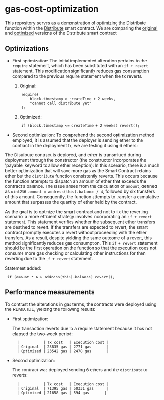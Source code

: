 # gas-cost-optimization

This repository serves as a demonstration of optimizing the Distribute function within the [Distribute](https://github.com/JMariadlcs/gas-cost-optimization/blob/main/original/Distribute.sol) smart contract. We are comparing the [original](https://github.com/JMariadlcs/gas-cost-optimization/blob/main/original/Distribute.sol) and [optimized](https://github.com/JMariadlcs/gas-cost-optimization/blob/main/optimized/Distribute.sol) versions of the Distribute smart contract.

## Optimizations

- First optimization: The initial implemented alteration pertains to the `require` statement, which has been substituted with an `if + revert` statement. This modification significantly reduces gas consumption compared to the previous require statement when the tx reverts.

    1. Original:
    ```solidity
        require(
            block.timestamp > createTime + 2 weeks,
            "cannot call distribute yet"
        );
    ```

    2. Optimized:
    ```solidity
        if (block.timestamp <= createTime + 2 weeks) revert();
    ```

- Second optimization: To comprehend the second optimization method employed, it is assumed that the deployer is sending ether to the contract in the deployment tx, we are testing it using 6 ethers:

The Distribute contract is deployed, and ether is transmitted during deployment through the constructor (the constructor incorporates the 'payable' keyword to allow ether reception):
In this scenario, there is a much better optimization that will save more gas as the Smart Contract retains ether but the `distribute` function consistently reverts. This occurs because the function attempts to dispatch an amount of ether that exceeds the contract's balance. The issue arises from the calculation of `amount`, defined as `uint256 amount = address(this).balance / 4`, followed by six transfers of this amount. Consequently, the function attempts to transfer a cumulative amount that surpasses the quantity of ether held by the contract.

As the goal is to optmize the smart contract and not to fix the reverting scenario, a more efficient strategy involves incorporating an `if + revert` statement. This statement verifies whether the subsequent ether transfers are destined to revert. If the transfers are expected to revert, the smart contract promptly executes a revert without proceeding with the ether transfers. As a result, despite yielding the same outcome of a revert, this method significantly reduces gas consumption. This `if + revert` statement should be the first operation on the function so that the execution does not consume more gas checking or calculating other instructions for then reverting due to the `if + revert` statement.

Statement added:

```solidity
 if (amount * 6 > address(this).balance) revert();
```



## Performance measurements

To contrast the alterations in gas terms, the contracts were deployed using the REMIX IDE, yielding the following results:

- First optimization: 

    The transaction reverts due to a require statement because it has not elapsed the two-week period:

        |           | Tx cost   | Execution cost |
        | Original  | 23835 gas | 2771 gas       |
        | Optimized | 23542 gas | 2478 gas       |

- Second optimization:

    The contract was deployed sending 6 ethers and the `distribute` tx reverts:

        |           | Tx cost   | Execution cost |
        | Original  | 71395 gas | 50331 gas      |
        | Optimized | 21658 gas | 594 gas       |